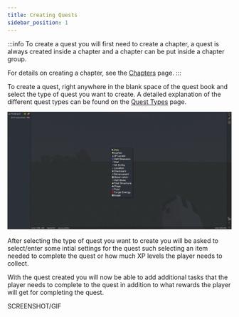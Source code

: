 ```yaml
---
title: Creating Quests
sidebar_position: 1
---
```


:::info
To create a quest you will first need to create a chapter, a quest is always created inside a chapter and a chapter can
be put inside a chapter group.

For details on creating a chapter, see the [Chapters](../Chapters/index.md) page.
:::

To create a quest, right anywhere in the blank space of the quest book and select the type of quest you want to create.
A detailed explanation of the different quest types can be found on the [Quest Types](./Types.md) page.

![Create Quest](../../../../_assets/images/quests/create-a-quest.webp)

After selecting the type of quest you want to create you will be asked to select/enter some intial settings for the quest such
selecting an item needed to complete the quest or how much XP levels the player needs to collect.

With the quest created you will now be able to add additional tasks that the player needs to complete to the quest in addition to
what rewards the player will get for completing the quest.

SCREENSHOT/GIF

